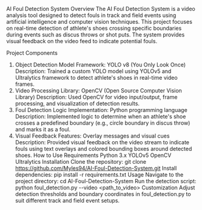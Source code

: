 AI Foul Detection System
Overview
The AI Foul Detection System is a video analysis tool designed to detect fouls in track and field events using artificial intelligence and computer vision techniques. This project focuses on real-time detection of athlete's shoes crossing specific boundaries during events such as discus throws or shot puts. The system provides visual feedback on the video feed to indicate potential fouls.

Project Components
1. Object Detection Model
Framework: YOLO v8 (You Only Look Once)
Description: Trained a custom YOLO model using YOLOv5 and Ultralytics framework to detect athlete's shoes in real-time video frames.
2. Video Processing
Library: OpenCV (Open Source Computer Vision Library)
Description: Used OpenCV for video input/output, frame processing, and visualization of detection results.
3. Foul Detection Logic
Implementation: Python programming language
Description: Implemented logic to determine when an athlete's shoe crosses a predefined boundary (e.g., circle boundary in discus throw) and marks it as a foul.
4. Visual Feedback
Features: Overlay messages and visual cues
Description: Provided visual feedback on the video stream to indicate fouls using text overlays and colored bounding boxes around detected shoes.
How to Use
Requirements
Python 3.x
YOLOv5
OpenCV
Ultralytics
Installation
Clone the repository: git clone https://github.com/Myles94/AI-Foul-Detection-System.git
Install dependencies: pip install -r requirements.txt
Usage
Navigate to the project directory: cd AI-Foul-Detection-System
Run the detection script: python foul_detection.py --video <path_to_video>
Customization
Adjust detection thresholds and boundary coordinates in foul_detection.py to suit different track and field event setups.
